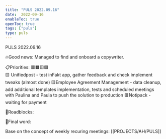 ```yaml
---
title: "PULS 2022.09.16"
date:  2022-09-16
enableToc: true
openToc: true
tags: ["puls"]
type: puls
---
```


PULS  2022.09.16

🔥Good news:
Managed to find and onboard a copywriter. 

📋Priorities:
🟥🟧🟨🟩  
🟨 Unifiedpost - test inFakt app, gather feedback and check implement tweaks (almost done)
🟨Employee Agreement Management - data cleanup, add additional templates implementation, tests and scheduled meetings with Paulina and Paula to push the solution to production
🟥Notipack - waiting for payment

🛑Roadblocks:

🧠Final word:

Base on the concept of weekly recuring meetings: [[PROJECTS/AH/PULS]]